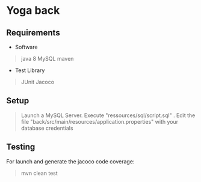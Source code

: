 # Yoga back
## Requirements
* Software 
> java 8
> MySQL
> maven
* Test Library
> JUnit
> Jacoco

## Setup
> Launch a MySQL Server.
> Execute "ressources/sql/script.sql" .
> Edit the file "back/src/main/resources/application.properties" with your database credentials


## Testing
For launch and generate the jacoco code coverage:
> mvn clean test
